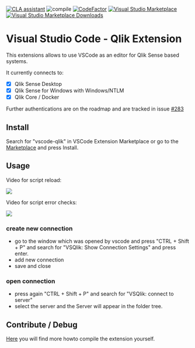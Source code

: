 [![CLA assistant](https://cla-assistant.io/readme/badge/q-masters/vscode-qlik)](https://cla-assistant.io/q-masters/vscode-qlik)
![compile](https://github.com/q-masters/vscode-qlik/workflows/compile/badge.svg)
[![CodeFactor](https://www.codefactor.io/repository/github/q-masters/vscode-qlik/badge)](https://www.codefactor.io/repository/github/q-masters/vscode-qlik)
[![Visual Studio Marketplace](https://vsmarketplacebadge.apphb.com/installs-short/q-masters.vscode-qlik.svg)](https://marketplace.visualstudio.com/items?itemName=q-masters.vscode-qlik)
[![Visual Studio Marketplace Downloads](https://vsmarketplacebadge.apphb.com/downloads-short/q-masters.vscode-qlik.svg)](https://vsmarketplacebadge.apphb.com/downloads-short/q-masters.vscode-qlik.svg)


# Visual Studio Code - Qlik Extension

This extensions allows to use VSCode as an editor for Qlik Sense based systems.

It currently connects to:

- [x] Qlik Sense Desktop
- [x] Qlik Sense for Windows with Windows/NTLM
- [x] Qlik Core / Docker

Further authentications are on the roadmap and are tracked in issue [#283](/../../issues/283)

## Install

Search for "vscode-qlik" in VSCode Extension Marketplace or go to
the [Marketplace](https://marketplace.visualstudio.com/items?itemName=q-masters.vscode-qlik) and press Install.

## Usage

Video for script reload:

![](docs/media/vsqlik-overview.gif)

Video for script error checks:

![](docs/media/vsqlik-scripterrors.gif)

### create new connection

- go to the window which was opened by vscode and press "CTRL + Shift + P" and search for "VSQlik: Show Connection Settings" and press enter.
- add new connection 
- save and close

### open connection

- press again "CTRL + Shift + P" and search for "VSQlik: connect to server"
- select the server and the Server will appear in the folder tree.

## Contribute / Debug

[Here](docs/contribute.md) you will find more howto compile the extension yourself.
